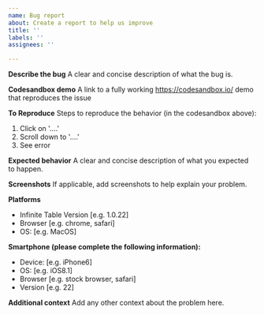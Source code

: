 ```yaml
---
name: Bug report
about: Create a report to help us improve
title: ''
labels: ''
assignees: ''

---
```


**Describe the bug**
A clear and concise description of what the bug is.

**Codesandbox demo**
A link to a fully working https://codesandbox.io/ demo that reproduces the issue

**To Reproduce**
Steps to reproduce the behavior (in the codesandbox above):
1. Click on '....'
2. Scroll down to '....'
3. See error

**Expected behavior**
A clear and concise description of what you expected to happen.

**Screenshots**
If applicable, add screenshots to help explain your problem.

**Platforms**
 - Infinite Table Version [e.g. 1.0.22]
 - Browser [e.g. chrome, safari]
 - OS: [e.g. MacOS]


**Smartphone (please complete the following information):**
 - Device: [e.g. iPhone6]
 - OS: [e.g. iOS8.1]
 - Browser [e.g. stock browser, safari]
 - Version [e.g. 22]

**Additional context**
Add any other context about the problem here.
